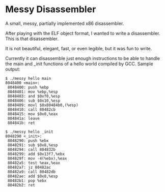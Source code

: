 # Messy Disassembler #
A small, messy, partially implemented x86 disassembler.

After playing with the ELF object format, I wanted to write a disassembler. This is that disassembler.

It is not beautiful, elegant, fast, or even legible, but it was fun to write.

Currently it can disassemble just enough instructions to be able to handle the main and _init functions of a hello world compiled by GCC.
Sample output:
```
$ ./messy hello main
8048400 <main>:
 8048400: push %ebp
 8048401: mov %ebp,%esp
 8048403: and $0xf0,%esp
 8048406: sub $0x10,%esp
 8048409: movl $0x80484b0,(%esp)
 8048410: call 80482cb
 8048415: mov $0x0,%eax
 804841a: leave 
 804841b: ret 

$ ./messy hello _init  
8048290 <_init>:
 8048290: push %ebx
 8048291: sub $0x8,%esp
 8048294: call 804832b
 8048299: add $0x13f7,%ebx
 804829f: mov -4(%ebx),%eax
 80482a5: test %eax,%eax
 80482a7: jz 80482ac
 80482a9: call 80482db
 80482ae: add $0x8,%esp
 80482b1: pop %ebx
 80482b2: ret
```